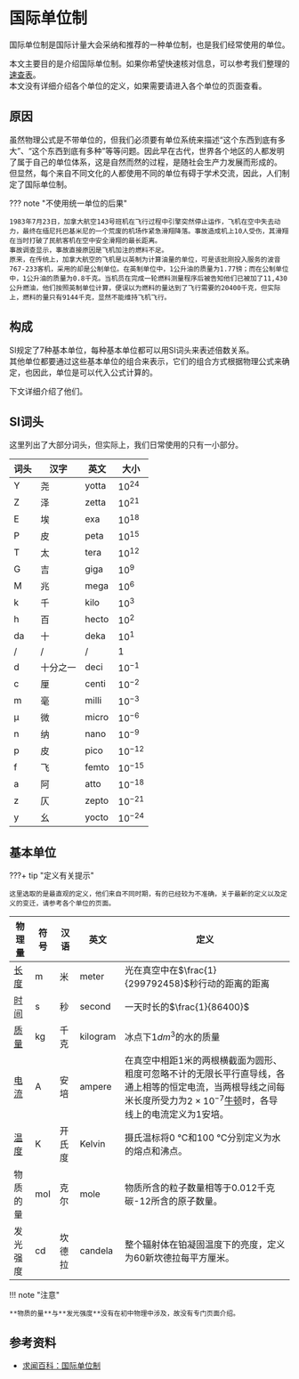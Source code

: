# 国际单位制

国际单位制是国际计量大会采纳和推荐的一种单位制，也是我们经常使用的单位。

本文主要目的是介绍国际单位制。如果你希望快速核对信息，可以参考我们整理的[速查表](/qrt/physical-quantity.md)。  
本文没有详细介绍各个单位的定义，如果需要请进入各个单位的页面查看。

## 原因

虽然物理公式是不带单位的，但我们必须要有单位系统来描述“这个东西到底有多大”、“这个东西到底有多种”等等问题。因此早在古代，世界各个地区的人都发明了属于自己的单位体系，这是自然而然的过程，是随社会生产力发展而形成的。  
但显然，每个来自不同文化的人都使用不同的单位有碍于学术交流，因此，人们制定了国际单位制。

??? note "不使用统一单位的后果"

    1983年7月23日，加拿大航空143号班机在飞行过程中引擎突然停止运作，飞机在空中失去动力，最终在缅尼托巴基米尼的一个荒废的机场作紧急滑翔降落。事故造成机上10人受伤，其滑翔在当时打破了民航客机在空中安全滑翔的最长距离。  
    事故调查显示，事故直接原因是飞机加注的燃料不足。  
    原来，在传统上，加拿大航空的飞机是以英制为计算油量的单位，可是该批刚投入服务的波音767-233客机，采用的却是公制单位。在英制单位中，1公升油的质量为1.77镑；而在公制单位中，1公升油的质量为0.8千克。当机员在完成一轮燃料测量程序后被告知他们已被加了11,430公升燃油，他们按照英制单位计算，便误以为燃料的量达到了飞行需要的20400千克，但实际上，燃料的量只有9144千克，显然不能维持飞机飞行。  

## 构成

SI规定了7种基本单位，每种基本单位都可以用SI词头来表述倍数关系。  
其他单位都要通过这些基本单位的组合来表示，它们的组合方式根据物理公式来确定，也因此，单位是可以代入公式计算的。

下文详细介绍了他们。

## SI词头

这里列出了大部分词头，但实际上，我们日常使用的只有一小部分。

| 词头 | 汉字 | 英文 | 大小 |
| --- | --- | ---- | --- |
| Y | 尧 | yotta | $10^{24}$ |
| Z | 泽 | zetta | $10^{21}$ |
| E | 埃 | exa | $10^{18}$ |
| P | 皮 | peta | $10^{15}$ |
| T | 太 | tera | $10^{12}$ |
| G | 吉 | giga | $10^{9}$ |
| M | 兆 | mega | $10^{6}$ |
| k | 千 | kilo | $10^{3}$ |
| h | 百 | hecto | $10^{2}$ |
| da | 十 | deka | $10^{1}$ |
| / | / | / | 1 |
| d | 十分之一 | deci | $10^{-1}$ |
| c | 厘 | centi | $10^{-2}$ |
| m | 毫 | milli | $10^{-3}$ |
| µ | 微 | micro | $10^{-6}$ |
| n | 纳 | nano | $10^{-9}$ |
| p | 皮 | pico | $10^{-12}$ |
| f | 飞 | femto | $10^{-15}$ |
| a | 阿 | atto | $10^{-18}$ |
| z | 仄 | zepto | $10^{-21}$ |
| y | 幺 | yocto | $10^{-24}$ |

## 基本单位

???+ tip "定义有关提示"

    这里选取的是最直观的定义，他们来自不同时期，有的已经较为不准确，关于最新的定义以及定义的变迁，请参考各个单位的页面。

| 物理量 | 符号 | 汉语 | 英文 | 定义 |
| --- | --- | ---- | --- | --- |
| [长度](length.md) | m | 米 | meter | 光在真空中在$\frac{1}{299792458}$秒行动的距离的距离 |
| [时间](time.md) | s | 秒 | second | 一天时长的$\frac{1}{86400}$ |
| [质量](mass.md) | kg | 千克 | kilogram | 冰点下$1dm^{3}$的水的质量 |
| [电流](charge.md) | A | 安培 | ampere | 在真空中相距1米的两根横截面为圆形、粗度可忽略不计的无限长平行直导线，各通上相等的恒定电流，当两根导线之间每米长度所受力为$2\times10^{-7}$[牛顿](force.md)时，各导线上的电流定义为1安培。 |
| [温度](temperature.md) | K | 开氏度 | Kelvin | 摄氏温标将0 °C和100 °C分别定义为水的熔点和沸点。 |
| 物质的量 | mol | 克尔 | mole | 物质所含的粒子数量相等于0.012千克碳-12所含的原子数量。 |
| 发光强度 | cd | 坎德拉 | candela | 整个辐射体在铂凝固温度下的亮度，定义为60新坎德拉每平方厘米。 |

!!! note "注意"

    **物质的量**与**发光强度**没有在初中物理中涉及，故没有专门页面介绍。

## 参考资料

- [求闻百科：国际单位制](https://www.qiuwenbaike.cn/wiki/%E5%9B%BD%E9%99%85%E5%8D%95%E4%BD%8D%E5%88%B6)
